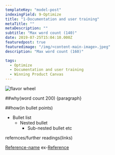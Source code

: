 ```yaml
---
templateKey: "model-post"
indexingField: 9-Optimize
title: "1-Documentation and user training"
metaTitle: ""
metaDescription: ""
subtitle: "Max word count (140)"
date: 2019-07-25T15:04:10.000Z
featuredpost: true
featuredimage: "/img/<content-main-image>.jpeg"
description: "Max word count (160)"

tags:
  - Optimize
  - Documentation and user training
  - Winning Product Canvas
---
```


![flavor wheel](/img/<content-main-image>.jpeg)

##why(word count 200)
{paragraph}

##how(in bullet points)

- Bullet list
  - Nested bullet
    - Sub-nested bullet etc

refernces/further readings(links)

[Reference-name](http://website.com)
ex-[Reference](https://www.sciencedirect.com/topics/computer-science/platform-architecture)
